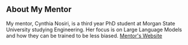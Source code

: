 ## About My Mentor

My mentor, Cynthia Nosiri, is a third year PhD student at Morgan State University studying Engineering. Her focus is on Large Language Models and how they can be trained to be less biased. 
[Mentor's Website]()


